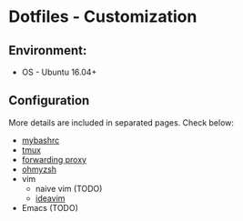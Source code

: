# Dotfiles - Customization



## Environment:

- OS - Ubuntu 16.04+



## Configuration

More details are included in separated pages. Check below:

- [mybashrc](./mybashrc.md)
- [tmux](./tmux.md)
- [forwarding proxy](./forwarding_proxy.md)
- [ohmyzsh](./oh-my-zsh.md)
- vim
  - naive vim (TODO)
  - [ideavim](./ideavim.md)
- Emacs (TODO)
